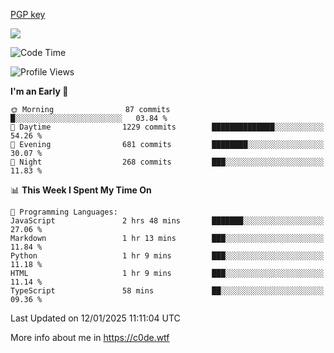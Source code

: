 [PGP key](https://c0de.wtf/urwq.asc)

<a href="https://wakatime.com"><img src="https://wakatime.com/share/@c0dezin/b7f18a7c-ab3a-40b8-8bc7-b1b7bf71f1d6.svg" /></a>

<!--START_SECTION:waka-->
![Code Time](http://img.shields.io/badge/Code%20Time-172%20hrs%203%20mins-blue)

![Profile Views](http://img.shields.io/badge/Profile%20Views-0-blue)

**I'm an Early 🐤** 

```text
🌞 Morning                87 commits          █░░░░░░░░░░░░░░░░░░░░░░░░   03.84 % 
🌆 Daytime                1229 commits        ██████████████░░░░░░░░░░░   54.26 % 
🌃 Evening                681 commits         ████████░░░░░░░░░░░░░░░░░   30.07 % 
🌙 Night                  268 commits         ███░░░░░░░░░░░░░░░░░░░░░░   11.83 % 
```


📊 **This Week I Spent My Time On** 

```text
💬 Programming Languages: 
JavaScript               2 hrs 48 mins       ███████░░░░░░░░░░░░░░░░░░   27.06 % 
Markdown                 1 hr 13 mins        ███░░░░░░░░░░░░░░░░░░░░░░   11.84 % 
Python                   1 hr 9 mins         ███░░░░░░░░░░░░░░░░░░░░░░   11.18 % 
HTML                     1 hr 9 mins         ███░░░░░░░░░░░░░░░░░░░░░░   11.14 % 
TypeScript               58 mins             ██░░░░░░░░░░░░░░░░░░░░░░░   09.36 % 
```


 Last Updated on 12/01/2025 11:11:04 UTC
<!--END_SECTION:waka-->

More info about me in https://c0de.wtf
